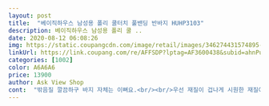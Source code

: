 ```yaml
---
layout: post 
title:  "베이직하우스 남성용 폴리 쿨터치 풀밴딩 반바지 HUHP3103" 
description: 베이직하우스 남성용 폴리 쿨 ..
date: 2020-08-12 06:08:26 
img: https://static.coupangcdn.com/image/retail/images/346274431574895-d0dbdf89-5478-4893-8d43-91d24c00706f.jpg 
linkUrl: https://link.coupang.com/re/AFFSDP?lptag=AF3600438&subid=ahnPublicAsk&pageKey=1712907850&itemId=2915091108&vendorItemId=70720133161&traceid=V0-113-7cbc80c374d34fef 
categories: [1002] 
color: A6A6A6 
price: 13900 
author: Ask View Shop 
cont:  "밖음질 깔끔하구 바지 자체는 이뻐요.<br/><br/>우선 재질이 겁나게 시원한 재질이고 30에서 32 입지만 32사이즈를 시켰는데 넉넉하게 와서 편했음.<br/> 안좋은점은 허리 둘레 사이즈에 맞추는게 탄성력있는 고무가 아니라 그냥 끈이라는점이 약간 아쉬웠음<br/>원단은 스판기가 없구요.<br/> 약간 리넨소제? 살짝 까실한 느낌????<br/>정말 마음에 들어요 추천해 드립니다.<br/><br/>정사이즈로 입으셔야 됩니다.<br/>정사이즈도 살짝 낙낙해요.<br/><br/>" 
---
```


